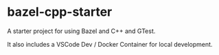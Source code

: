 # bazel-cpp-starter
A starter project for using Bazel and C++ and GTest.

It also includes a VSCode Dev / Docker Container for local development.


